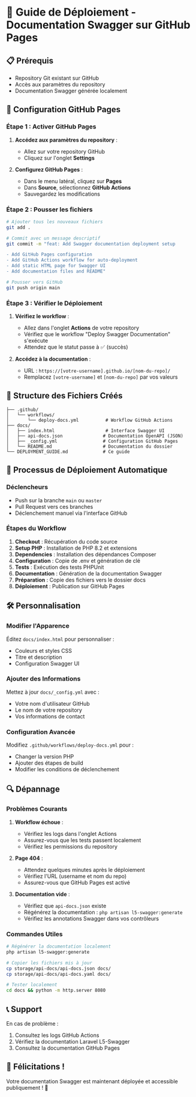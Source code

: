 # 🚀 Guide de Déploiement - Documentation Swagger sur GitHub Pages

## 📋 Prérequis

- Repository Git existant sur GitHub
- Accès aux paramètres du repository
- Documentation Swagger générée localement

## 🔧 Configuration GitHub Pages

### Étape 1 : Activer GitHub Pages

1. **Accédez aux paramètres du repository** :
   - Allez sur votre repository GitHub
   - Cliquez sur l'onglet **Settings**

2. **Configurez GitHub Pages** :
   - Dans le menu latéral, cliquez sur **Pages**
   - Dans **Source**, sélectionnez **GitHub Actions**
   - Sauvegardez les modifications

### Étape 2 : Pousser les fichiers

```bash
# Ajouter tous les nouveaux fichiers
git add .

# Commit avec un message descriptif
git commit -m "feat: Add Swagger documentation deployment setup

- Add GitHub Pages configuration
- Add GitHub Actions workflow for auto-deployment
- Add static HTML page for Swagger UI
- Add documentation files and README"

# Pousser vers GitHub
git push origin main
```

### Étape 3 : Vérifier le Déploiement

1. **Vérifiez le workflow** :
   - Allez dans l'onglet **Actions** de votre repository
   - Vérifiez que le workflow "Deploy Swagger Documentation" s'exécute
   - Attendez que le statut passe à ✅ (succès)

2. **Accédez à la documentation** :
   - URL : `https://[votre-username].github.io/[nom-du-repo]/`
   - Remplacez `[votre-username]` et `[nom-du-repo]` par vos valeurs

## 📁 Structure des Fichiers Créés

```
├── .github/
│   └── workflows/
│       └── deploy-docs.yml          # Workflow GitHub Actions
├── docs/
│   ├── index.html                   # Interface Swagger UI
│   ├── api-docs.json               # Documentation OpenAPI (JSON)
│   ├── _config.yml                 # Configuration GitHub Pages
│   └── README.md                   # Documentation du dossier
└── DEPLOYMENT_GUIDE.md             # Ce guide
```

## 🔄 Processus de Déploiement Automatique

### Déclencheurs
- Push sur la branche `main` ou `master`
- Pull Request vers ces branches
- Déclenchement manuel via l'interface GitHub

### Étapes du Workflow
1. **Checkout** : Récupération du code source
2. **Setup PHP** : Installation de PHP 8.2 et extensions
3. **Dependencies** : Installation des dépendances Composer
4. **Configuration** : Copie de .env et génération de clé
5. **Tests** : Exécution des tests PHPUnit
6. **Documentation** : Génération de la documentation Swagger
7. **Préparation** : Copie des fichiers vers le dossier docs
8. **Déploiement** : Publication sur GitHub Pages

## 🛠️ Personnalisation

### Modifier l'Apparence

Éditez `docs/index.html` pour personnaliser :
- Couleurs et styles CSS
- Titre et description
- Configuration Swagger UI

### Ajouter des Informations

Mettez à jour `docs/_config.yml` avec :
- Votre nom d'utilisateur GitHub
- Le nom de votre repository
- Vos informations de contact

### Configuration Avancée

Modifiez `.github/workflows/deploy-docs.yml` pour :
- Changer la version PHP
- Ajouter des étapes de build
- Modifier les conditions de déclenchement

## 🔍 Dépannage

### Problèmes Courants

1. **Workflow échoue** :
   - Vérifiez les logs dans l'onglet Actions
   - Assurez-vous que les tests passent localement
   - Vérifiez les permissions du repository

2. **Page 404** :
   - Attendez quelques minutes après le déploiement
   - Vérifiez l'URL (username et nom du repo)
   - Assurez-vous que GitHub Pages est activé

3. **Documentation vide** :
   - Vérifiez que `api-docs.json` existe
   - Régénérez la documentation : `php artisan l5-swagger:generate`
   - Vérifiez les annotations Swagger dans vos contrôleurs

### Commandes Utiles

```bash
# Régénérer la documentation localement
php artisan l5-swagger:generate

# Copier les fichiers mis à jour
cp storage/api-docs/api-docs.json docs/
cp storage/api-docs/api-docs.yaml docs/

# Tester localement
cd docs && python -m http.server 8080
```

## 📞 Support

En cas de problème :
1. Consultez les logs GitHub Actions
2. Vérifiez la documentation Laravel L5-Swagger
3. Consultez la documentation GitHub Pages

## 🎉 Félicitations !

Votre documentation Swagger est maintenant déployée et accessible publiquement ! 🚀
